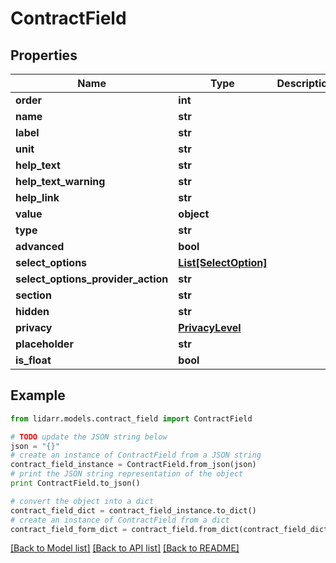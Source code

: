 # ContractField


## Properties

Name | Type | Description | Notes
------------ | ------------- | ------------- | -------------
**order** | **int** |  | [optional] 
**name** | **str** |  | [optional] 
**label** | **str** |  | [optional] 
**unit** | **str** |  | [optional] 
**help_text** | **str** |  | [optional] 
**help_text_warning** | **str** |  | [optional] 
**help_link** | **str** |  | [optional] 
**value** | **object** |  | [optional] 
**type** | **str** |  | [optional] 
**advanced** | **bool** |  | [optional] 
**select_options** | [**List[SelectOption]**](SelectOption.md) |  | [optional] 
**select_options_provider_action** | **str** |  | [optional] 
**section** | **str** |  | [optional] 
**hidden** | **str** |  | [optional] 
**privacy** | [**PrivacyLevel**](PrivacyLevel.md) |  | [optional] 
**placeholder** | **str** |  | [optional] 
**is_float** | **bool** |  | [optional] 

## Example

```python
from lidarr.models.contract_field import ContractField

# TODO update the JSON string below
json = "{}"
# create an instance of ContractField from a JSON string
contract_field_instance = ContractField.from_json(json)
# print the JSON string representation of the object
print ContractField.to_json()

# convert the object into a dict
contract_field_dict = contract_field_instance.to_dict()
# create an instance of ContractField from a dict
contract_field_form_dict = contract_field.from_dict(contract_field_dict)
```
[[Back to Model list]](../README.md#documentation-for-models) [[Back to API list]](../README.md#documentation-for-api-endpoints) [[Back to README]](../README.md)


